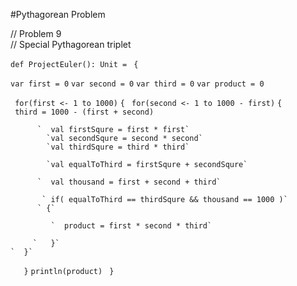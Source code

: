 
#Pythagorean Problem


// Problem 9  
// Special Pythagorean triplet  
    
 `def ProjectEuler(): Unit = `
 `{`
    
   `var first = 0`
   `var second = 0`
   `var third = 0`
   `var product = 0`
    
   ` for(first <- 1 to 1000)`
    `{`
     ` for(second <- 1 to 1000 - first)`
      `{ `  
           ` third = 1000 - (first + second)`
            
          `  val firstSqure = first * first`
            `val secondSqure = second * second`
            `val thirdSqure = third * third`
            
            `val equalToThird = firstSqure + secondSqure`
                        
          `  val thousand = first + second + third`
            
           ` if( equalToThird == thirdSqure && thousand == 1000 )`
          ` {`
              
             `  product = first * second * third`
              
         `   }`
    `  }`
 `   }`
    `println(product)`
 ` }`
